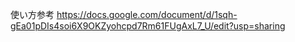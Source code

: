使い方参考
https://docs.google.com/document/d/1sqh-gEa01pDIs4soi6X9OKZyohcpd7Rm61FUgAxL7_U/edit?usp=sharing
